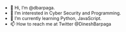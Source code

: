 - 👋 Hi, I’m @dbarpaga.
- 👀 I’m interested in Cyber Security and Programming.
- 🌱 I’m currently learning Python, JavaScript.
- 📫 How to reach me at Twitter @DineshBarpaga

<!---
dbarpaga/dbarpaga is a ✨ special ✨ repository because its `README.md` (this file) appears on your GitHub profile.
You can click the Preview link to take a look at your changes.
--->
